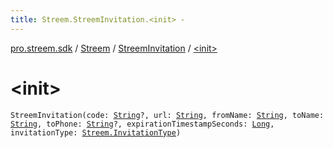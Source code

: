 ```yaml
---
title: Streem.StreemInvitation.<init> - 
---
```


[pro.streem.sdk](../../index.html) / [Streem](../index.html) / [StreemInvitation](index.html) / [&lt;init&gt;](./-init-.html)

# &lt;init&gt;

`StreemInvitation(code: `[`String`](https://kotlinlang.org/api/latest/jvm/stdlib/kotlin/-string/index.html)`?, url: `[`String`](https://kotlinlang.org/api/latest/jvm/stdlib/kotlin/-string/index.html)`, fromName: `[`String`](https://kotlinlang.org/api/latest/jvm/stdlib/kotlin/-string/index.html)`, toName: `[`String`](https://kotlinlang.org/api/latest/jvm/stdlib/kotlin/-string/index.html)`, toPhone: `[`String`](https://kotlinlang.org/api/latest/jvm/stdlib/kotlin/-string/index.html)`?, expirationTimestampSeconds: `[`Long`](https://kotlinlang.org/api/latest/jvm/stdlib/kotlin/-long/index.html)`, invitationType: `[`Streem.InvitationType`](../-invitation-type/index.html)`)`